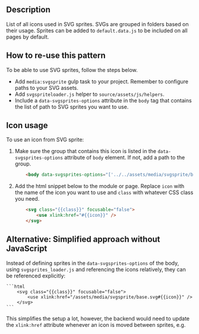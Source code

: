 ## Description

List of all icons used in SVG sprites. SVGs are grouped in folders based on their usage. Sprites can be added to `default.data.js` to be included on all pages by default.


## How to re-use this pattern

To be able to use SVG sprites, follow the steps below.

* Add `media:svgsprite` gulp task to your project. Remember to configure paths to your SVG assets.
* Add `svgspriteloader.js` helper to `source/assets/js/helpers`.
* Include a `data-svgsprites-options` attribute in the `body` tag that contains the list of path to SVG sprites you want to use.


## Icon usage

To use an icon from SVG sprite:

1. Make sure the group that contains this icon is listed in the `data-svgsprites-options` attribute of `body` element. If not, add a path to the group.

    ```html
        <body data-svgsprites-options="['../../assets/media/svgsprite/base.svg',{{path to needed group}}]">
    ```

2. Add the html snippet below to the module or page. Replace `icon` with the name of the icon you want to use and `class` with whatever CSS class you need.

    ```html
        <svg class="{{class}}" focusable="false">
            <use xlink:href="#{{icon}}" />
        </svg>
    ```


## Alternative: Simplified approach without JavaScript

Instead of defining sprites in the `data-svgsprites-options` of the body, using `svgsprites_loader.js` and referencing the icons relatively, they can be referenced explicitly:

    ```html
        <svg class="{{class}}" focusable="false">
            <use xlink:href="/assets/media/svgsprite/base.svg#{{icon}}" />
        </svg>
    ```

This simplifies the setup a lot, however, the backend would need to update the `xlink:href` attribute whenever an icon is moved between sprites, e.g.

